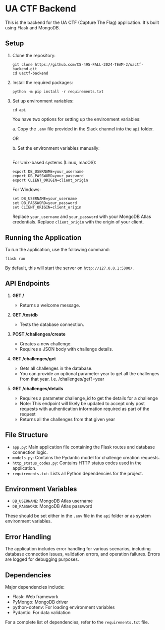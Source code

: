 # UA CTF Backend

This is the backend for the UA CTF (Capture The Flag) application. It's built using Flask and MongoDB.

## Setup

1. Clone the repository:
   ```
   git clone https://github.com/CS-495-FALL-2024-TEAM-2/uactf-backend.git
   cd uactf-backend
   ```

2. Install the required packages:
   ```
   python -m pip install -r requirements.txt
   ```

3. Set up environment variables:
   ```
   cd api
   ```

   You have two options for setting up the environment variables:

   a. Copy the `.env` file provided in the Slack channel into the `api` folder.

   OR

   b. Set the environment variables manually:
   ##
   For Unix-based systems (Linux, macOS):
   ```
   export DB_USERNAME=your_username
   export DB_PASSWORD=your_password
   export CLIENT_ORIGIN=client_origin
   ```

   For Windows:
   ```
   set DB_USERNAME=your_username
   set DB_PASSWORD=your_password
   set CLIENT_ORIGIN=client_origin
   ```

   Replace `your_username` and `your_password` with your MongoDB Atlas credentials. Replace `client_origin` with the origin of your client.

## Running the Application

To run the application, use the following command:

```
flask run
```

By default, this will start the server on `http://127.0.0.1:5000/`.

## API Endpoints

1. **GET /**
   - Returns a welcome message.

2. **GET /testdb**
   - Tests the database connection.

3. **POST /challenges/create**
   - Creates a new challenge.
   - Requires a JSON body with challenge details.

4. **GET /challenges/get**
   - Gets all challenges in the database.
   - You can provide an optional parameter year to get all the challenges from that year. I.e. /challenges/get?=year

5. **GET /challenges/details**
   - Requires a parameter challenge_id to get the details for a challenge
   - Note: This endpoint will likely be updated to accept only post requests with authentication information required as part of the request
   - Returns all the challenges from that given year


## File Structure

- `app.py`: Main application file containing the Flask routes and database connection logic.
- `models.py`: Contains the Pydantic model for challenge creation requests.
- `http_status_codes.py`: Contains HTTP status codes used in the application.
- `requirements.txt`: Lists all Python dependencies for the project.

## Environment Variables

- `DB_USERNAME`: MongoDB Atlas username
- `DB_PASSWORD`: MongoDB Atlas password

These should be set either in the `.env` file in the `api` folder or as system environment variables.

## Error Handling

The application includes error handling for various scenarios, including database connection issues, validation errors, and operation failures. Errors are logged for debugging purposes.

## Dependencies

Major dependencies include:
- Flask: Web framework
- PyMongo: MongoDB driver
- python-dotenv: For loading environment variables
- Pydantic: For data validation

For a complete list of dependencies, refer to the `requirements.txt` file.
